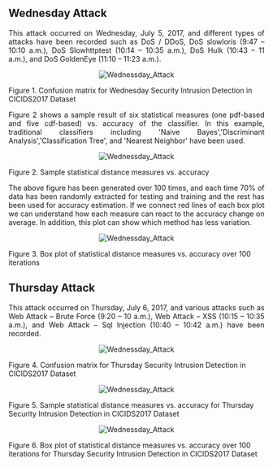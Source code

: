 ## Wednesday Attack
<p align="justify">This attack occurred on Wednesday, July 5, 2017, and different types of attacks have been recorded such as DoS / DDoS, DoS slowloris (9:47 – 10:10 a.m.), DoS Slowhttptest (10:14 – 10:35 a.m.), DoS Hulk (10:43 – 11 a.m.), and DoS GoldenEye (11:10 – 11:23 a.m.). </p>

<p align="center">
 <img src="https://github.com/ISorokos/SafeML/blob/master/Implementation_in_MATLAB/Sample_Results_Security_Example/Security_Dataset_W01.png" alt="Wednessday_Attack">
 <figcaption>Figure 1. Confusion matrix for Wednesday Security Intrusion Detection in CICIDS2017 Dataset</figcaption>
</p>
<p align="justify">Figure 2 shows a sample result of six statistical measures (one pdf-based and five cdf-based) vs. accuracy of the classifier. In this example, traditional classifiers including 'Naive Bayes','Discriminant Analysis','Classification Tree', and 'Nearest Neighbor' have been used. </p>
<p align="center">
 <img src="https://github.com/ISorokos/SafeML/blob/master/Implementation_in_MATLAB/Sample_Results_Security_Example/Security_Dataset_W02v2.png" alt="Wednessday_Attack">
 <figcaption>Figure 2. Sample statistical distance measures vs. accuracy</figcaption>
</p>
<p align="justify">The above figure has been generated over 100 times, and each time 70% of data has been randomly extracted for testing and training and the rest has been used for accuracy estimation. If we connect red lines of each box plot we can understand how each measure can react to the accuracy change on average. In addition, this plot can show which method has less variation.</p>
<p align="center">
 <img src="https://github.com/ISorokos/SafeML/blob/master/Implementation_in_MATLAB/Sample_Results_Security_Example/Security_Dataset_W03v2.png" alt="Wednessday_Attack">
 <figcaption>Figure 3. Box plot of statistical distance measures vs. accuracy over 100 iterations</figcaption>
</p>

## Thursday Attack
<p align="justify">This attack occurred on Thursday, July 6, 2017, and various attacks such as Web Attack – Brute Force (9:20 – 10 a.m.), Web Attack – XSS (10:15 – 10:35 a.m.), and Web Attack – Sql Injection (10:40 – 10:42 a.m.) have been recorded.</p>
<p align="center">
<img src="https://github.com/ISorokos/SafeML/blob/master/Implementation_in_MATLAB/Sample_Results_Security_Example/Security_Dataset_Th01.png" alt="Wednessday_Attack">
 <figcaption>Figure 4. Confusion matrix for Thursday Security Intrusion Detection in CICIDS2017 Dataset</figcaption>
</p>

<p align="center">
 <img src="https://github.com/ISorokos/SafeML/blob/master/Implementation_in_MATLAB/Sample_Results_Security_Example/Security_Dataset_Th02v2.png" alt="Wednessday_Attack">
 <figcaption>Figure 5. Sample statistical distance measures vs. accuracy for Thursday Security Intrusion Detection in CICIDS2017 Dataset</figcaption>
</p>

<p align="center">
 <img src="https://github.com/ISorokos/SafeML/blob/master/Implementation_in_MATLAB/Sample_Results_Security_Example/Security_Dataset_Th03v2.png" alt="Wednessday_Attack">
 <figcaption>Figure 6. Box plot of statistical distance measures vs. accuracy over 100 iterations for Thursday Security Intrusion Detection in CICIDS2017 Dataset</figcaption>
</p>
